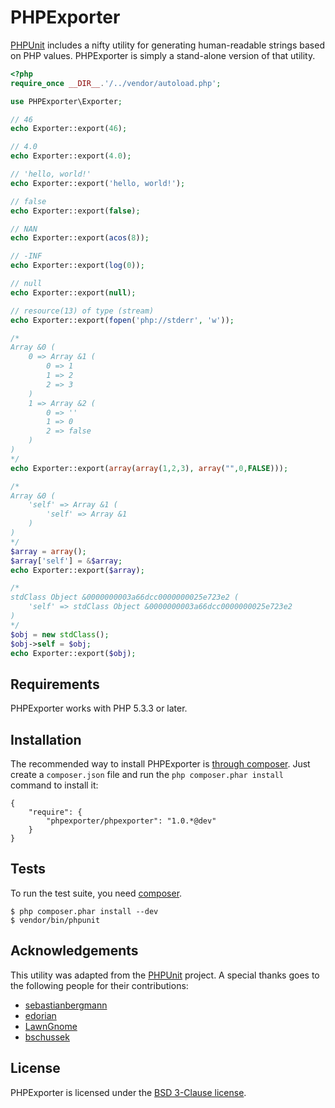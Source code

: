 PHPExporter
===========

[PHPUnit](https://github.com/sebastianbergmann/phpunit/) includes a nifty
utility for generating human-readable strings based on PHP values. PHPExporter
is simply a stand-alone version of that utility.

```php
<?php
require_once __DIR__.'/../vendor/autoload.php';

use PHPExporter\Exporter;

// 46
echo Exporter::export(46);

// 4.0
echo Exporter::export(4.0);

// 'hello, world!'
echo Exporter::export('hello, world!');

// false
echo Exporter::export(false);

// NAN
echo Exporter::export(acos(8));

// -INF
echo Exporter::export(log(0));

// null
echo Exporter::export(null);

// resource(13) of type (stream)
echo Exporter::export(fopen('php://stderr', 'w'));

/*
Array &0 (
    0 => Array &1 (
        0 => 1
        1 => 2
        2 => 3
    )
    1 => Array &2 (
        0 => ''
        1 => 0
        2 => false
    )
)
*/
echo Exporter::export(array(array(1,2,3), array("",0,FALSE)));

/*
Array &0 (
    'self' => Array &1 (
        'self' => Array &1
    )
)
*/
$array = array();
$array['self'] = &$array;
echo Exporter::export($array);

/*
stdClass Object &0000000003a66dcc0000000025e723e2 (
    'self' => stdClass Object &0000000003a66dcc0000000025e723e2
)
*/
$obj = new stdClass();
$obj->self = $obj;
echo Exporter::export($obj);
```

## Requirements

PHPExporter works with PHP 5.3.3 or later.

## Installation

The recommended way to install PHPExporter is [through
composer](http://getcomposer.org). Just create a `composer.json` file and
run the `php composer.phar install` command to install it:

    {
        "require": {
            "phpexporter/phpexporter": "1.0.*@dev"
        }
    }

## Tests

To run the test suite, you need [composer](http://getcomposer.org).

    $ php composer.phar install --dev
    $ vendor/bin/phpunit

## Acknowledgements

This utility was adapted from the
[PHPUnit](https://github.com/sebastianbergmann/phpunit/) project. A special
thanks goes to the following people for their contributions:

 * [sebastianbergmann](https://github.com/sebastianbergmann)
 * [edorian](https://github.com/edorian)
 * [LawnGnome](https://github.com/LawnGnome)
 * [bschussek](https://github.com/bschussek)

## License

PHPExporter is licensed under the [BSD 3-Clause license](LICENSE).
